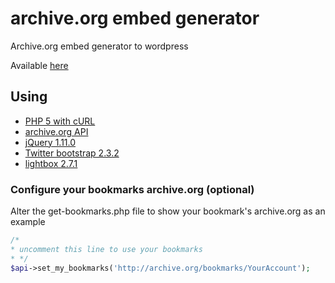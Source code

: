 archive.org embed generator
===========================

Archive.org embed generator to wordpress

Available [here](http://archive.laborautonomo.org/ "click me")

Using
-----
* [PHP 5 with cURL](https://php.net/manual/book.curl.php)
* [archive.org API](http://archive.org/help/json.php)
* [jQuery 1.11.0](https://github.com/jquery/jquery)
* [Twitter bootstrap 2.3.2](https://github.com/twbs/bootstrap)
* [lightbox 2.7.1](https://github.com/lokesh/lightbox2/)

### Configure your bookmarks archive.org (optional)
Alter the get-bookmarks.php file to show your bookmark's archive.org as an example

```php
/*
* uncomment this line to use your bookmarks
* */
$api->set_my_bookmarks('http://archive.org/bookmarks/YourAccount');
```